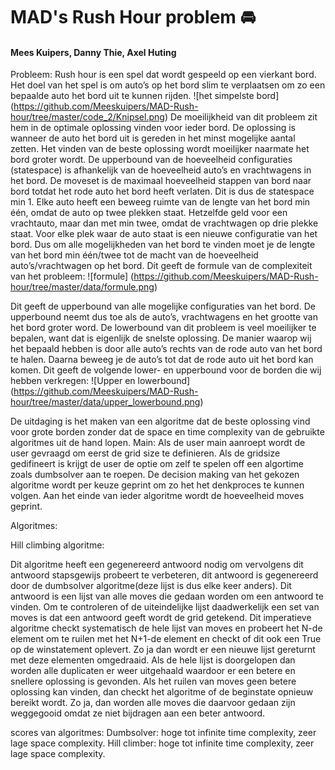# MAD's Rush Hour problem :oncoming_automobile:
#### Mees Kuipers, Danny Thie, Axel Huting ####


Probleem:
Rush hour is een spel dat wordt gespeeld op een vierkant bord. Het doel van het spel is om auto’s op het bord slim te verplaatsen om zo een bepaalde auto het bord uit te kunnen rijden.
![het simpelste bord]
(https://github.com/Meeskuipers/MAD-Rush-hour/tree/master/code_2/Knipsel.png)
De moeilijkheid van dit probleem zit hem in de optimale oplossing vinden voor ieder bord. De oplossing is wanneer de auto het bord uit is gereden in het minst mogelijke aantal zetten. Het vinden van de beste oplossing wordt moeilijker naarmate het bord groter wordt. De upperbound van de hoeveelheid configuraties (statespace) is afhankelijk van de hoeveelheid auto’s en vrachtwagens in het bord. De moveset is de maximaal hoeveelheid stappen van bord naar bord totdat het rode auto het bord heeft verlaten. Dit is dus de statespace min 1.
Elke auto heeft een beweeg ruimte van de lengte van het bord min één, omdat de auto op twee plekken staat. Hetzelfde geld voor een vrachtauto, maar dan met min twee, omdat de vrachtwagen op drie plekke staat. Voor elke plek waar de auto staat is een nieuwe configuratie van het bord. Dus om alle mogelijkheden van het bord te vinden moet je de lengte van het bord min één/twee tot de macht van de hoeveelheid auto’s/vrachtwagen op het bord. Dit geeft de formule van de complexiteit van het probleem:
![formule]
(https://github.com/Meeskuipers/MAD-Rush-hour/tree/master/data/formule.png)

Dit geeft de upperbound van alle mogelijke configuraties van het bord. De upperbound neemt dus toe als de auto’s, vrachtwagens en het grootte van het bord groter word.
De lowerbound van dit probleem is veel moeilijker te bepalen, want dat is eigenlijk de snelste oplossing. De manier waarop wij het bepaald hebben is door alle auto’s rechts van de rode auto van het bord te halen. Daarna beweeg je de auto’s tot dat de rode auto uit het bord kan komen. Dit geeft de volgende lower- en upperbound voor de borden die wij hebben verkregen:
![Upper en lowerbound]
(https://github.com/Meeskuipers/MAD-Rush-hour/tree/master/data/upper_lowerbound.png)

De uitdaging is het maken van een algoritme dat de beste oplossing vind voor grote borden zonder dat de space en time complexity van de gebruikte
algoritmes uit de hand lopen.
 Main:
Als de user main aanroept wordt de user gevraagd om eerst de grid size te definieren. Als de gridsize gedifineert is krijgt de user de optie om zelf te spelen off een algortime zoals dumbsolver aan te roepen. De decision making van het gekozen algoritme wordt per keuze geprint om zo het het denkproces te kunnen volgen. Aan het einde van ieder algoritme wordt de hoeveelheid moves geprint.

Algoritmes:

Hill climbing algoritme:

Dit algoritme heeft een gegenereerd antwoord nodig om vervolgens dit antwoord stapsgewijs probeert te verbeteren, dit antwoord is gegenereerd door de dumbsolver algoritme(deze lijst is dus elke keer anders). Dit antwoord is een lijst van alle moves die gedaan worden om een antwoord te vinden. Om te controleren of de uiteindelijke lijst daadwerkelijk een set van moves is dat een antwoord geeft wordt de grid getekend.
Dit imperatieve algoritme checkt systematisch de hele lijst van moves en probeert het N-de element om te ruilen met het N+1-de element en checkt of dit ook een True op de winstatement oplevert. Zo ja dan wordt er een nieuwe lijst gereturnt met deze elementen omgedraaid. Als de hele lijst is doorgelopen dan worden alle duplicaten er weer uitgehaald waardoor er een betere en snellere oplossing is gevonden.
Als het ruilen van moves geen betere oplossing kan vinden, dan checkt het algoritme of de beginstate opnieuw bereikt wordt. Zo ja, dan worden alle moves die daarvoor gedaan zijn weggegooid omdat ze niet bijdragen aan een beter antwoord.


 scores van algoritmes:
 Dumbsolver: hoge tot infinite time complexity, zeer lage space complexity.
 Hill climber: hoge tot infinite time complexity, zeer lage space complexity.
